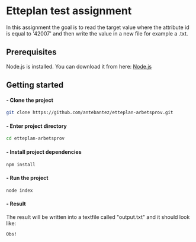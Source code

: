 # Etteplan test assignment

In this assignment the goal is to read the target value where the attribute id is equal to '42007'
and then write the value in a new file for example a .txt.

## Prerequisites

Node.js is installed. You can download it from here: [Node.js](https://nodejs.org/)

## Getting started

#### - Clone the project

```bash
git clone https://github.com/antebantez/etteplan-arbetsprov.git
```

#### - Enter project directory

```bash
cd etteplan-arbetsprov
```

#### - Install project dependencies

```bash
npm install
```

#### - Run the project

```bash
node index
```

#### - Result

The result will be written into a textfile called "output.txt" and it should look like:

```text
Obs!
```
